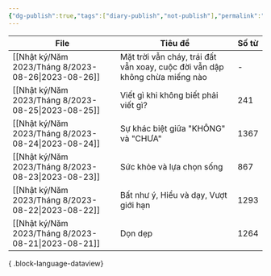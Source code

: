 ```yaml
---
{"dg-publish":true,"tags":["diary-publish","not-publish"],"permalink":"/nhat-ky/nhat-ky/","dgPassFrontmatter":true}
---
```



| File                                                   | Tiêu đề                                                                     | Số từ |
| ------------------------------------------------------ | --------------------------------------------------------------------------- | ----- |
| [[Nhật ký/Năm 2023/Tháng 8/2023-08-26\|2023-08-26]] | Mặt trời vẫn cháy, trái đất vẫn xoay, cuộc đời vẫn dập không chừa miếng nào | \-    |
| [[Nhật ký/Năm 2023/Tháng 8/2023-08-25\|2023-08-25]] | Viết gì khi không biết phải viết gì?                                        | 241   |
| [[Nhật ký/Năm 2023/Tháng 8/2023-08-24\|2023-08-24]] | Sự khác biệt giữa "KHÔNG" và "CHƯA"                                         | 1367  |
| [[Nhật ký/Năm 2023/Tháng 8/2023-08-23\|2023-08-23]] | Sức khỏe và lựa chọn sống                                                   | 867   |
| [[Nhật ký/Năm 2023/Tháng 8/2023-08-22\|2023-08-22]] | Bất như ý, Hiểu và dạy, Vượt giới hạn                                       | 1293  |
| [[Nhật ký/Năm 2023/Tháng 8/2023-08-21\|2023-08-21]] | Dọn dẹp                                                                     | 1264  |

{ .block-language-dataview}